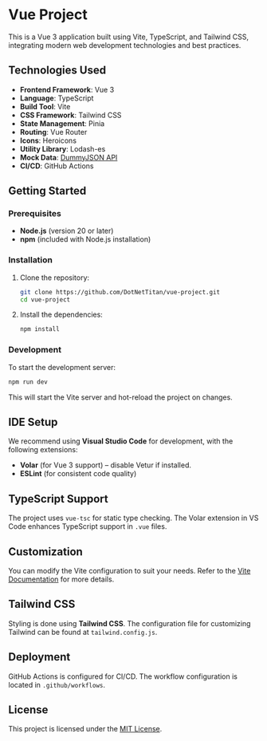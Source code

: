 
# Vue Project

This is a Vue 3 application built using Vite, TypeScript, and Tailwind CSS, integrating modern web development technologies and best practices.

## Technologies Used

- **Frontend Framework**: Vue 3
- **Language**: TypeScript
- **Build Tool**: Vite
- **CSS Framework**: Tailwind CSS
- **State Management**: Pinia
- **Routing**: Vue Router
- **Icons**: Heroicons
- **Utility Library**: Lodash-es
- **Mock Data**: [DummyJSON API](https://github.com/Ovi/DummyJSON)
- **CI/CD**: GitHub Actions

## Getting Started

### Prerequisites

- **Node.js** (version 20 or later)
- **npm** (included with Node.js installation)

### Installation

1. Clone the repository:
   ```bash
   git clone https://github.com/DotNetTitan/vue-project.git
   cd vue-project
   ```

2. Install the dependencies:
   ```bash
   npm install
   ```

### Development

To start the development server:
```bash
npm run dev
```

This will start the Vite server and hot-reload the project on changes.

## IDE Setup

We recommend using **Visual Studio Code** for development, with the following extensions:
- **Volar** (for Vue 3 support) – disable Vetur if installed.
- **ESLint** (for consistent code quality)

## TypeScript Support

The project uses `vue-tsc` for static type checking. The Volar extension in VS Code enhances TypeScript support in `.vue` files.

## Customization

You can modify the Vite configuration to suit your needs. Refer to the [Vite Documentation](https://vitejs.dev/config/) for more details.

## Tailwind CSS

Styling is done using **Tailwind CSS**. The configuration file for customizing Tailwind can be found at `tailwind.config.js`.

## Deployment

GitHub Actions is configured for CI/CD. The workflow configuration is located in `.github/workflows`.

## License

This project is licensed under the [MIT License](LICENSE).
